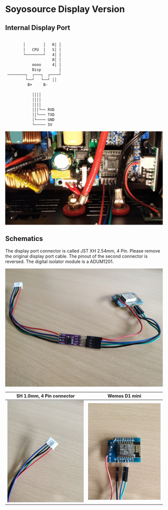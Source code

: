 # Soyosource Display Version

## Internal Display Port

```

        │        │   R│ │
        │   CPU  │   S│ │
        └────────┘   4│ │
                     8│ │
            oooo     4│ │
            Disp        │
 ────────┐  ┌───┐  ┌────┘
         └──┘   └──┘ ││
          B+     B-

            ││││
            ││││
            ││││
            │││└── RXD
            ││└─── TXD
            │└──── GND
            └───── 5V
```

![Internal display port](internal-display-port.jpg "Internal display port")

## Schematics

The display port connector is called JST XH 2.54mm, 4 Pin. Please remove the original display port cable. The pinout of the second connector is reversed. The digital isolator module is a ADUM1201.

![Isolated data cable](isolated-data-cable.jpg "Isolated data cable")

| SH 1.0mm, 4 Pin connector                                                        | Wemos D1 mini                                          |
|:--------------------------------------------------------------------------------:|:------------------------------------------------------:|
| ![Display port connector](display-port-connector.jpg "Display port connector")   | ![ESP8266 pinout](esp8266-pinout.jpg "ESP8266 pinout") |
